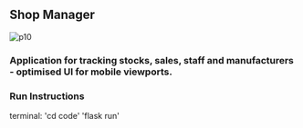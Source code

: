 ## Shop Manager

![p10](https://user-images.githubusercontent.com/75737810/125618490-86a8e4ec-e6e3-41b5-bb00-3d97e7559143.png)

### Application for tracking stocks, sales, staff and manufacturers - optimised UI for mobile viewports. 

### Run Instructions

terminal: 
'cd code'
'flask run' 
